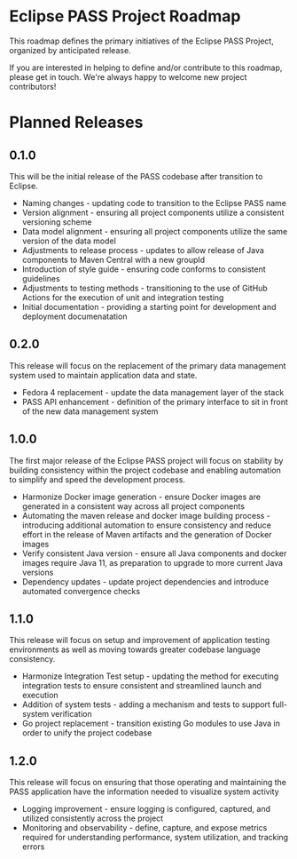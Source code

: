 # Eclipse PASS Project Roadmap

This roadmap defines the primary initiatives of the Eclipse PASS Project, organized by anticipated release.

If you are interested in helping to define and/or contribute to this roadmap, please get in touch. We're always happy to welcome new project contributors!

# Planned Releases
## 0.1.0
This will be the initial release of the PASS codebase after transition to Eclipse.
* Naming changes - updating code to transition to the Eclipse PASS name
* Version alignment - ensuring all project components utilize a consistent versioning scheme
* Data model alignment - ensuring all project components utilize the same version of the data model
* Adjustments to release process - updates to allow release of Java components to Maven Central with a new groupId
* Introduction of style guide - ensuring code conforms to consistent guidelines
* Adjustments to testing methods - transitioning to the use of GitHub Actions for the execution of unit and integration testing
* Initial documentation - providing a starting point for development and deployment documenatation

## 0.2.0
This release will focus on the replacement of the primary data management system used to maintain application data and state.
* Fedora 4 replacement - update the data management layer of the stack
* PASS API enhancement - definition of the primary interface to sit in front of the new data management system

## 1.0.0
The first major release of the Eclipse PASS project will focus on stability by building consistency within the project codebase and enabling automation to simplify and speed the development process.
* Harmonize Docker image generation - ensure Docker images are generated in a consistent way across all project components
* Automating the maven release and docker image building process - introducing additional automation to ensure consistency and reduce effort in the release of Maven artifacts and the generation of Docker images
* Verify consistent Java version - ensure all Java components and docker images require Java 11, as preparation to upgrade to more current Java versions
* Dependency updates - update project dependencies and introduce automated convergence checks

## 1.1.0
This release will focus on setup and improvement of application testing environments as well as moving towards greater codebase language consistency.
* Harmonize Integration Test setup - updating the method for executing integration tests to ensure consistent and streamlined launch and execution
* Addition of system tests - adding a mechanism and tests to support full-system verification
* Go project replacement - transition existing Go modules to use Java in order to unify the project codebase

## 1.2.0
This release will focus on ensuring that those operating and maintaining the PASS application have the information needed to visualize system activity
* Logging improvement - ensure logging is configured, captured, and utilized consistently across the project
* Monitoring and observability - define, capture, and expose metrics required for understanding performance, system utilization, and tracking errors

